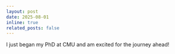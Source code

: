 ```yaml
---
layout: post
date: 2025-08-01
inline: true
related_posts: false
---
```


I just began my PhD at CMU and am excited for the journey ahead!

